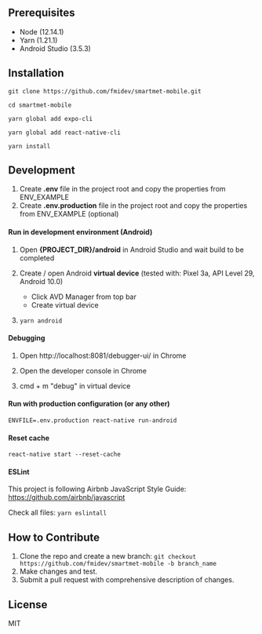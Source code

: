 **Prerequisites**
---

- Node (12.14.1)
- Yarn (1.21.1)
- Android Studio (3.5.3)

**Installation**
---

```git clone https://github.com/fmidev/smartmet-mobile.git```

```cd smartmet-mobile```

```yarn global add expo-cli```

```yarn global add react-native-cli```

```yarn install```

**Development**
---

1. Create **.env** file in the project root and copy the properties from ENV_EXAMPLE
2. Create **.env.production** file in the project root and copy the properties from ENV_EXAMPLE (optional)

#### Run in development environment (Android)

1. Open **{PROJECT_DIR}/android** in Android Studio and wait build to be completed

2. Create / open Android **virtual device** (tested with: Pixel 3a, API Level 29, Android 10.0)
    - Click AVD Manager from top bar
    - Create virtual device

3. ```yarn android```

#### Debugging

1. Open http://localhost:8081/debugger-ui/ in Chrome

2. Open the developer console in Chrome

2. cmd + m "debug" in virtual device

#### Run with production configuration (or any other)

```ENVFILE=.env.production react-native run-android```

#### Reset cache

```react-native start --reset-cache```

#### ESLint

This project is following Airbnb JavaScript Style Guide: https://github.com/airbnb/javascript

Check all files: ```yarn eslintall```

**How to Contribute**
---

1. Clone the repo and create a new branch: ```git checkout https://github.com/fmidev/smartmet-mobile -b branch_name```
2. Make changes and test.
3. Submit a pull request with comprehensive description of changes.

**License**
---

MIT
